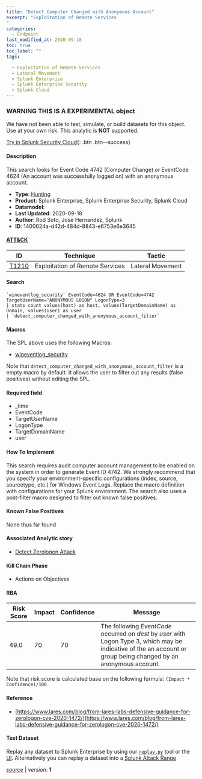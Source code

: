 ```yaml
---
title: "Detect Computer Changed with Anonymous Account"
excerpt: "Exploitation of Remote Services
"
categories:
  - Endpoint
last_modified_at: 2020-09-18
toc: true
toc_label: ""
tags:

  - Exploitation of Remote Services
  - Lateral Movement
  - Splunk Enterprise
  - Splunk Enterprise Security
  - Splunk Cloud
---
```


###  WARNING THIS IS A EXPERIMENTAL object
We have not been able to test, simulate, or build datasets for this object. Use at your own risk. This analytic is **NOT** supported.


[Try in Splunk Security Cloud](https://www.splunk.com/en_us/cyber-security.html){: .btn .btn--success}

#### Description

This search looks for Event Code 4742 (Computer Change) or EventCode 4624 (An account was successfully logged on) with an anonymous account.

- **Type**: [Hunting](https://github.com/splunk/security_content/wiki/object-Analytic-Types)
- **Product**: Splunk Enterprise, Splunk Enterprise Security, Splunk Cloud
- **Datamodel**: 
- **Last Updated**: 2020-09-18
- **Author**: Rod Soto, Jose Hernandez, Splunk
- **ID**: 1400624a-d42d-484d-8843-e6753e6e3645


#### [ATT&CK](https://attack.mitre.org/)

| ID             | Technique        |  Tactic             |
| -------------- | ---------------- |-------------------- |
| [T1210](https://attack.mitre.org/techniques/T1210/) | Exploitation of Remote Services | Lateral Movement |

#### Search

```
`wineventlog_security` EventCode=4624 OR EventCode=4742 TargetUserName="ANONYMOUS LOGON" LogonType=3 
| stats count values(host) as host, values(TargetDomainName) as Domain, values(user) as user 
| `detect_computer_changed_with_anonymous_account_filter`
```

#### Macros
The SPL above uses the following Macros:
* [wineventlog_security](https://github.com/splunk/security_content/blob/develop/macros/wineventlog_security.yml)

Note that `detect_computer_changed_with_anonymous_account_filter` is a empty macro by default. It allows the user to filter out any results (false positives) without editing the SPL.

#### Required field
* _time
* EventCode
* TargetUserName
* LogonType
* TargetDomainName
* user


#### How To Implement
This search requires audit computer account management to be enabled on the system in order to generate Event ID 4742. We strongly recommend that you specify your environment-specific configurations (index, source, sourcetype, etc.) for Windows Event Logs. Replace the macro definition with configurations for your Splunk environment. The search also uses a post-filter macro designed to filter out known false positives.

#### Known False Positives
None thus far found

#### Associated Analytic story
* [Detect Zerologon Attack](/stories/detect_zerologon_attack)


#### Kill Chain Phase
* Actions on Objectives



#### RBA

| Risk Score  | Impact      | Confidence   | Message      |
| ----------- | ----------- |--------------|--------------|
| 49.0 | 70 | 70 | The following $EventCode$ occurred on $dest$ by $user$ with Logon Type 3, which may be indicative of the an account or group being changed by an anonymous account. |


Note that risk score is calculated base on the following formula: `(Impact * Confidence)/100`



#### Reference

* [https://www.lares.com/blog/from-lares-labs-defensive-guidance-for-zerologon-cve-2020-1472/](https://www.lares.com/blog/from-lares-labs-defensive-guidance-for-zerologon-cve-2020-1472/)



#### Test Dataset
Replay any dataset to Splunk Enterprise by using our [`replay.py`](https://github.com/splunk/attack_data#using-replaypy) tool or the [UI](https://github.com/splunk/attack_data#using-ui).
Alternatively you can replay a dataset into a [Splunk Attack Range](https://github.com/splunk/attack_range#replay-dumps-into-attack-range-splunk-server)



[*source*](https://github.com/splunk/security_content/tree/develop/detections/experimental/endpoint/detect_computer_changed_with_anonymous_account.yml) \| *version*: **1**